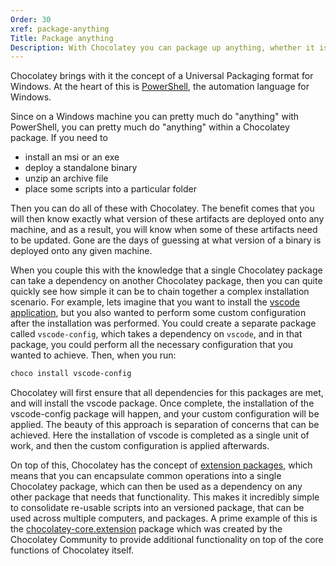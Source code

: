 ```yaml
---
Order: 30
xref: package-anything
Title: Package anything
Description: With Chocolatey you can package up anything, whether it is installers, application, zip, scripts, etc
---
```


Chocolatey brings with it the concept of a Universal Packaging format for Windows. At the heart of this is [PowerShell](xref:packaging-for-the-masses), the automation language for Windows.

Since on a Windows machine you can pretty much do "anything" with PowerShell, you can pretty much do "anything" within a Chocolatey package. If you need to

- install an msi or an exe
- deploy a standalone binary
- unzip an archive file
- place some scripts into a particular folder

Then you can do all of these with Chocolatey. The benefit comes that you will then know exactly what version of these artifacts are deployed onto any machine, and as a result, you will know when some of these artifacts need to be updated. Gone are the days of guessing at what version of a binary is deployed onto any given machine.

When you couple this with the knowledge that a single Chocolatey package can take a dependency on another Chocolatey package, then you can quite quickly see how simple it can be to chain together a complex installation scenario. For example, lets imagine that you want to install the [vscode application](https://community.chocolatey.org/packages/vscode), but you also wanted to perform some custom configuration after the installation was performed. You could create a separate package called `vscode-config`, which takes a dependency on `vscode`, and in that package, you could perform all the necessary configuration that you wanted to achieve. Then, when you run:

```powershell
choco install vscode-config
```

Chocolatey will first ensure that all dependencies for this packages are met, and will install the vscode package. Once complete, the installation of the vscode-config package will happen, and your custom configuration will be applied. The beauty of this approach is separation of concerns that can be achieved. Here the installation of vscode is completed as a single unit of work, and then the custom configuration is applied afterwards.

On top of this, Chocolatey has the concept of [extension packages](xref:extensions), which means that you can encapsulate common operations into a single Chocolatey package, which can then be used as a dependency on any other package that needs that functionality. This makes it incredibly simple to consolidate re-usable scripts into an versioned package, that can be used across multiple computers, and packages. A prime example of this is the [chocolatey-core.extension](https://community.chocolatey.org/packages/chocolatey-core.extension) package which was created by the Chocolatey Community to provide additional functionality on top of the core functions of Chocolatey itself.